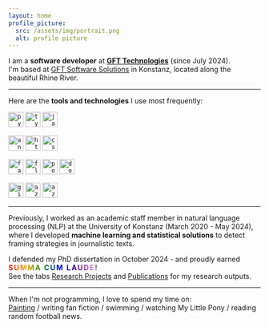 ```yaml
---
layout: home
profile_picture:
  src: /assets/img/portrait.png
  alt: profile picture
---
```


<p>
I am a <b>software developer</b> at <b><a href="https://www.gft.com/int/en" target="_blank">GFT Technologies</a></b> (since July 2024).<br>
I'm based at <a href="https://www.gft.com/de/de/technology/gft-software-solutions" target="_blank">GFT Software Solutions</a> in Konstanz, located along the beautiful Rhine River. <br>

<hr>
<p>Here are the <b>tools and technologies</b> I use most frequently:</p>

<p>
<code><img title="Python" alt="python" width="30px" src="https://cdn.jsdelivr.net/gh/devicons/devicon/icons/python/python-original.svg" /></code> 
<code><img title="TypeScript" alt="typescript" width="30px" src="https://cdn.jsdelivr.net/gh/devicons/devicon/icons/typescript/typescript-original.svg" /></code> 
<code><img title="JavaScript" alt="javascript" width="30px" src="https://cdn.jsdelivr.net/gh/devicons/devicon/icons/javascript/javascript-original.svg" /></code> 


<code><img title="Angular" alt="angular" width="30px" src="https://cdn.jsdelivr.net/gh/devicons/devicon/icons/angular/angular-original.svg" /></code> 
<code><img title="HTML 5" alt="html5" width="30px" src="https://cdn.jsdelivr.net/gh/devicons/devicon/icons/html5/html5-original.svg" /></code> 
<code><img title="CSS 3" alt="css3" width="30px" src="https://cdn.jsdelivr.net/gh/devicons/devicon/icons/css3/css3-original.svg" /></code> 

<code><img title="FastAPI" alt="fastapi" width="30px" src="https://cdn.jsdelivr.net/gh/devicons/devicon/icons/fastapi/fastapi-original.svg" /></code>
<code><img title="Flask" alt="flask" width="30px" src="https://cdn.jsdelivr.net/gh/devicons/devicon/icons/flask/flask-original.svg" /></code>
<code><img title="PostgreSQL" alt="postgresql" width="30px" src="https://cdn.jsdelivr.net/gh/devicons/devicon/icons/postgresql/postgresql-original.svg" /></code>
<code><img title="Docker" alt="docker" width="30px" src="https://cdn.jsdelivr.net/gh/devicons/devicon/icons/docker/docker-original.svg" /></code> 

<code><img title="Git" alt="git" width="30px" src="https://cdn.jsdelivr.net/gh/devicons/devicon/icons/git/git-original.svg" /></code> 
<code><img title="Azure DevOps" alt="azuredevops" width="30px" src="https://cdn.jsdelivr.net/gh/devicons/devicon/icons/azuredevops/azuredevops-original.svg" /></code>
<code><img title="Azure DevOps" alt="azuredevops" width="30px" src="https://cdn.jsdelivr.net/gh/devicons/devicon/icons/jira/jira-original.svg" /></code>
</p>
<hr>

<p>
Previously, I worked as an academic staff member in natural language processing (NLP) at the University of Konstanz (March 2020 - May 2024), 
where I developed <b>machine learning and statistical solutions</b> to detect framing strategies in journalistic texts.
</p>

<p>
I defended my PhD dissertation in October 2024 - and proudly earned <b style="background: linear-gradient(to right, red, orange, green, blue, indigo, violet); -webkit-background-clip: text; color: transparent; letter-spacing: 2px;">SUMMA CUM LAUDE</b>! <br>
See the tabs <a href="https://qi-yu.github.io/projects">Research Projects</a> and <a href="https://qi-yu.github.io/publication">Publications</a> for my research outputs.
</p>
<hr>

<p>
When I'm not programming, I love to spend my time on:<br>
<a href="https://qi-yu.github.io/horcrux/">Painting</a> / writing fan fiction / swimming / watching My Little Pony / reading random football news.

</p>



